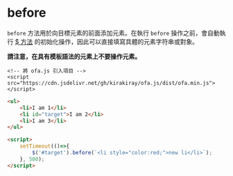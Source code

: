 # before

`before` 方法用於向目標元素的前面添加元素。在執行 `before` 操作之前，會自動執行 [$ 方法](../instance/dollar.md) 的初始化操作，因此可以直接填寫具體的元素字符串或對象。

**請注意，在具有模板語法的元素上不要操作元素。**

<html-viewer>

```
<!-- 將 ofa.js 引入項目 -->
<script src="https://cdn.jsdelivr.net/gh/kirakiray/ofa.js/dist/ofa.min.js"></script>
```

```html
<ul>
    <li>I am 1</li>
    <li id="target">I am 2</li>
    <li>I am 3</li>
</ul>

<script>
    setTimeout(()=>{
        $('#target').before(`<li style="color:red;">new li</li>`);
    }, 500);
</script>
```

</html-viewer>